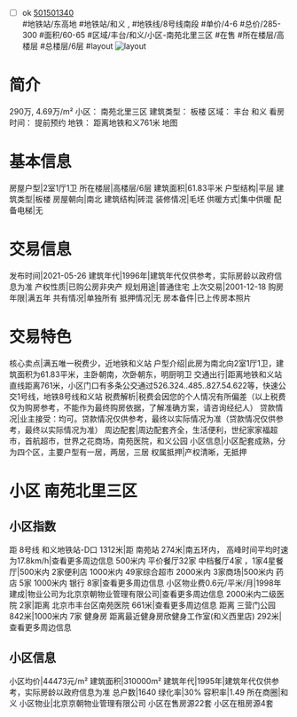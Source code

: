 - [ ] ok [501501340](https://bj.5i5j.com/ershoufang/501501340.html)  
 #地铁站/东高地 #地铁站/和义 ,  #地铁线/8号线南段
#单价/4-6 #总价/285-300 #面积/60-65   #区域/丰台/和义/小区-南苑北里三区 #在售 #所在楼层/高楼层 #总楼层/6层 #layout 
![layout](http://image2a.5i5j.com/bdir/layout/102102.jpg_P5.jpg) 
# 简介 
 290万,  4.69万/m² 
小区： 南苑北里三区
建筑类型： 板楼
区域： 丰台 和义
看房时间： 提前预约
地铁： 距离地铁和义761米 地图
# 基本信息 
 房屋户型|2室1厅1卫
所在楼层|高楼层/6层
建筑面积|61.83平米
户型结构|平层
建筑类型|板楼
房屋朝向|南北
建筑结构|砖混
装修情况|毛坯
供暖方式|集中供暖
配备电梯|无
# 交易信息 
 发布时间|2021-05-26
建筑年代|1996年|建筑年代仅供参考，实际房龄以政府信息为准
产权性质|已购公房非央产
规划用途|普通住宅
上次交易|2001-12-18
购房年限|满五年
共有情况|单独所有
抵押情况|无
房本备件|已上传房本照片
# 交易特色 
 核心卖点|满五唯一税费少，近地铁和义站
户型介绍|此房为南北向2室1厅1卫，建筑面积为61.83平米，主卧朝南，次卧朝东，明厨明卫
交通出行|距离地铁和义站直线距离761米，小区门口有多条公交通过526.324..485..827.54.622等，快速公交1号线，地铁8号线和义站
税费解析|税费会因您的个人情况有所偏差（以上税费仅为购房参考，不能作为最终购房依据，了解准确方案，请咨询经纪人）
贷款情况|业主接受：均可。贷款情况仅供参考，最终以实际情况为准（贷款情况仅供参考，最终以实际情况为准）
周边配套|周边配套齐全，生活便利，世纪家家福超市，首航超市，世界之花商场，南苑医院，和义公园
小区信息|小区配套成熟，分为四个区，主要户型有一居，两居，三居
权属抵押|产权清晰，无抵押
# 小区 南苑北里三区
## 小区指数 
 距 8号线 和义地铁站-D口 1312米|距 南苑站 274米|南五环内， 高峰时间平均时速为17.8km/h|查看更多周边信息
500米内 平价餐厅32家
中档餐厅4家 ，1家4星餐厅|500米内 2家便利店
1000米内 49家综合超市
2000米内 3家商场|500米内 药店 5家
1000米内 银行 8家|查看更多周边信息
小区物业费0.6元/平米/月|1998年建成|物业公司为北京京朝物业管理有限公司|查看更多周边信息
2000米内二级医院 2家|距离 北京市丰台区南苑医院  661米|查看更多周边信息
距离 三营门公园 842米|1000米内 7家 健身房
距离最近健身房欣健身工作室(和义西里店) 292米|查看更多周边信息
## 小区信息 
 小区均价|44473元/m²
建筑面积|310000m²
建筑年代|1995年|建筑年代仅供参考，实际房龄以政府信息为准
总户数|1640
绿化率|30%
容积率|1.49
所在商圈|和义
小区物业|北京京朝物业管理有限公司
小区在售房源22套
小区在租房源4套
